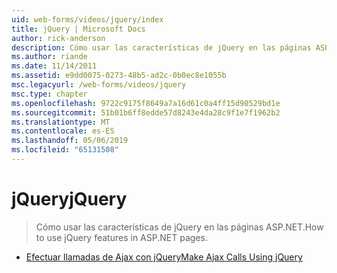 ```yaml
---
uid: web-forms/videos/jquery/index
title: jQuery | Microsoft Docs
author: rick-anderson
description: Cómo usar las características de jQuery en las páginas ASP.NET.
ms.author: riande
ms.date: 11/14/2011
ms.assetid: e9dd0075-0273-48b5-ad2c-0b0ec8e1055b
msc.legacyurl: /web-forms/videos/jquery
msc.type: chapter
ms.openlocfilehash: 9722c9175f8649a7a16d61c0a4ff15d90529bd1e
ms.sourcegitcommit: 51b01b6ff8edde57d8243e4da28c9f1e7f1962b2
ms.translationtype: MT
ms.contentlocale: es-ES
ms.lasthandoff: 05/06/2019
ms.locfileid: "65131508"
---
```

# <a name="jquery"></a><span data-ttu-id="0de94-103">jQuery</span><span class="sxs-lookup"><span data-stu-id="0de94-103">jQuery</span></span>

> <span data-ttu-id="0de94-104">Cómo usar las características de jQuery en las páginas ASP.NET.</span><span class="sxs-lookup"><span data-stu-id="0de94-104">How to use jQuery features in ASP.NET pages.</span></span>

- [<span data-ttu-id="0de94-105">Efectuar llamadas de Ajax con jQuery</span><span class="sxs-lookup"><span data-stu-id="0de94-105">Make Ajax Calls Using jQuery</span></span>](how-do-i-make-ajax-calls-using-jquery.md)
